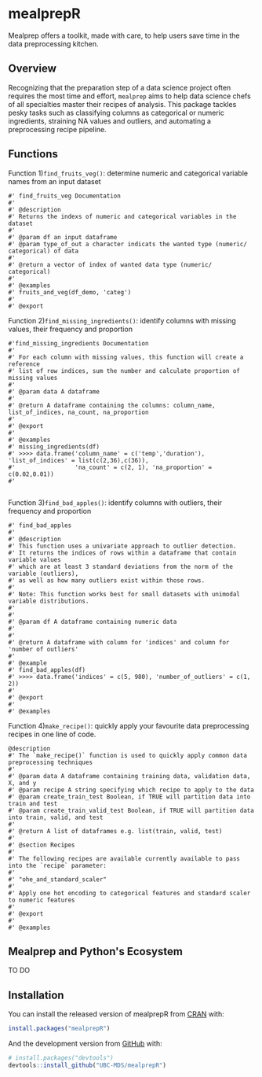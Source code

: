 
<!-- README.md is generated from README.Rmd. Please edit that file -->

# mealprepR

<!-- badges: start -->

<!-- badges: end -->

Mealprep offers a toolkit, made with care, to help users save time in the data preprocessing kitchen.

## Overview

Recognizing that the preparation step of a data science project often requires the most time and effort, `mealprep` aims to help data science chefs of all specialties master their recipes of analysis. This package tackles pesky tasks such as classifying columns as categorical or numeric ingredients, straining NA values and outliers, and automating a preprocessing recipe pipeline.

## Functions
Function 1)`find_fruits_veg()`: determine numeric and categorical variable names from an input dataset
```
#' find_fruits_veg Documentation
#' 
#' @description
#' Returns the indexs of numeric and categorical variables in the dataset
#'
#' @param df an input dataframe
#' @param type_of_out a character indicats the wanted type (numeric/ categorical) of data
#'
#' @return a vector of index of wanted data type (numeric/ categorical)
#'
#' @examples
#' fruits_and_veg(df_demo, 'categ')
#'
#' @export
```

Function 2)`find_missing_ingredients()`: identify columns with missing values, their frequency and proportion
```
#'find_missing_ingredients Documentation
#'
#' For each column with missing values, this function will create a reference 
#' list of row indices, sum the number and calculate proportion of missing values 
#'
#' @param data A dataframe
#'
#' @return A dataframe containing the columns: column_name, list_of_indices, na_count, na_proportion
#'
#' @export
#'
#' @examples
#' missing_ingredients(df)
#' >>>> data.frame('column_name' = c('temp','duration'), 'list_of_indices' = list(c(2,36),c(36)), 
#'                 'na_count' = c(2, 1), 'na_proportion' = c(0.02,0.01)) 
#'
    
```

Function 3)`find_bad_apples()`: identify columns with outliers, their frequency and proportion
```
#' find_bad_apples
#'
#' @description
#' This function uses a univariate approach to outlier detection.
#' It returns the indices of rows within a dataframe that contain variable values
#' which are at least 3 standard deviations from the norm of the variable (outliers),
#' as well as how many outliers exist within those rows.
#'
#' Note: This function works best for small datasets with unimodal variable distributions.
#'
#'
#' @param df A dataframe containing numeric data
#'
#'
#' @return A dataframe with column for 'indices' and column for 'number of outliers'
#'
#' @example
#' find_bad_apples(df)
#' >>>> data.frame('indices' = c(5, 980), 'number_of_outliers' = c(1, 2))
#'
#' @export
#'
#' @examples
```

Function 4)`make_recipe()`: quickly apply your favourite data preprocessing recipes in one line of code.

```
@description
#' The `make_recipe()` function is used to quickly apply common data preprocessing techniques
#'
#' @param data A dataframe containing training data, validation data, X, and y
#' @param recipe A string specifying which recipe to apply to the data
#' @param create_train_test Boolean, if TRUE will partition data into train and test
#' @param create_train_valid_test Boolean, if TRUE will partition data into train, valid, and test
#'
#' @return A list of dataframes e.g. list(train, valid, test)
#'
#' @section Recipes
#'
#' The following recipes are available currently available to pass into the `recipe` parameter:
#'
#' "ohe_and_standard_scaler"
#'
#' Apply one hot encoding to categorical features and standard scaler to numeric features
#'
#' @export
#'
#' @examples
```

## Mealprep and Python's Ecosystem

TO DO

## Installation

You can install the released version of mealprepR from
[CRAN](https://CRAN.R-project.org) with:

``` r
install.packages("mealprepR")
```

And the development version from [GitHub](https://github.com/) with:

``` r
# install.packages("devtools")
devtools::install_github("UBC-MDS/mealprepR")
```

